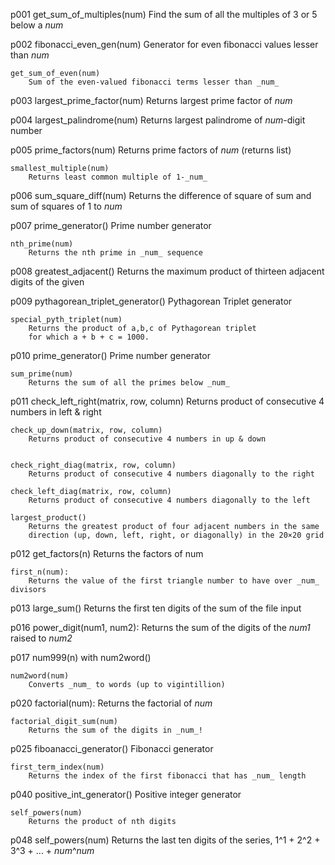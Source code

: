 p001
    get_sum_of_multiples(num)
        Find the sum of all the multiples of 3 or 5 below a _num_

p002
    fibonacci_even_gen(num)
        Generator for even fibonacci values lesser than _num_
    
    get_sum_of_even(num)
        Sum of the even-valued fibonacci terms lesser than _num_

p003
    largest_prime_factor(num)
        Returns largest prime factor of _num_

p004
    largest_palindrome(num)
        Returns largest palindrome of _num_-digit number

p005
    prime_factors(num)
        Returns prime factors of _num_ (returns list)
    
    smallest_multiple(num)
        Returns least common multiple of 1-_num_

p006
    sum_square_diff(num)
        Returns the difference of square of sum and sum of squares of 1 to _num_

p007
    prime_generator()
        Prime number generator

    nth_prime(num)
        Returns the nth prime in _num_ sequence

p008
    greatest_adjacent()
        Returns the maximum product of thirteen adjacent digits of the given

p009
    pythagorean_triplet_generator()
        Pythagorean Triplet generator

    special_pyth_triplet(num)
        Returns the product of a,b,c of Pythagorean triplet 
        for which a + b + c = 1000.

p010
    prime_generator()
        Prime number generator
    
    sum_prime(num)
        Returns the sum of all the primes below _num_

p011
    check_left_right(matrix, row, column)
        Returns product of consecutive 4 numbers in left & right

    check_up_down(matrix, row, column)
        Returns product of consecutive 4 numbers in up & down
    

    check_right_diag(matrix, row, column)
        Returns product of consecutive 4 numbers diagonally to the right
    
    check_left_diag(matrix, row, column)
        Returns product of consecutive 4 numbers diagonally to the left

    largest_product()
        Returns the greatest product of four adjacent numbers in the same 
        direction (up, down, left, right, or diagonally) in the 20×20 grid

p012
    get_factors(n)
        Returns the factors of num

    first_n(num):
        Returns the value of the first triangle number to have over _num_ divisors

p013
    large_sum()
        Returns the first ten digits of the sum of the file input

p016
    power_digit(num1, num2):
        Returns the sum of the digits of the _num1_ raised to _num2_
    
p017
    num999(n)
        with num2word()

    num2word(num)
        Converts _num_ to words (up to vigintillion)

p020
    factorial(num):
        Returns the factorial of _num_

    factorial_digit_sum(num)
        Returns the sum of the digits in _num_!

p025
    fiboanacci_generator()
        Fibonacci generator
    
    first_term_index(num)
        Returns the index of the first fibonacci that has _num_ length

p040
    positive_int_generator()
        Positive integer generator
   
    self_powers(num)
        Returns the product of nth digits

p048
    self_powers(num)
        Returns the last ten digits of the series, 
        1^1 + 2^2 + 3^3 + ... + _num_^_num_
